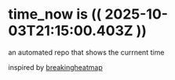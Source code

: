 # time_now is (( 2025-10-03T21:15:00.403Z ))

an automated repo that shows the currnent time

inspired by [breakingheatmap](https://github.com/breakingheatmap/breakingheatmap)